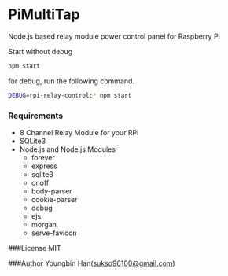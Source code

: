 # PiMultiTap
Node.js based relay module power control panel for Raspberry Pi

Start without debug
```bash
npm start
```
for debug, run the following command.
```bash
DEBUG=rpi-relay-control:* npm start
```

### Requirements
- 8 Channel Relay Module for your RPi
- SQLite3
- Node.js and Node.js Modules
  - forever
  - express
  - sqlite3
  - onoff
  - body-parser
  - cookie-parser
  - debug
  - ejs
  - morgan
  - serve-favicon

###License
MIT

###Author
Youngbin Han(sukso96100@gmail.com)
